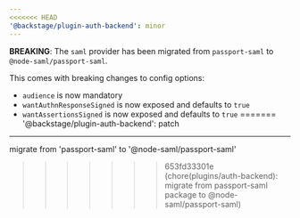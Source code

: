 ```yaml
---
<<<<<<< HEAD
'@backstage/plugin-auth-backend': minor
---
```


**BREAKING**: The `saml` provider has been migrated from `passport-saml` to `@node-saml/passport-saml`.

This comes with breaking changes to config options:

- `audience` is now mandatory
- `wantAuthnResponseSigned` is now exposed and defaults to `true`
- `wantAssertionsSigned` is now exposed and defaults to `true`
=======
'@backstage/plugin-auth-backend': patch
---

migrate from 'passport-saml' to '@node-saml/passport-saml'
>>>>>>> 653fd33301e (chore(plugins/auth-backend): migrate from passport-saml package to @node-saml/passport-saml)
